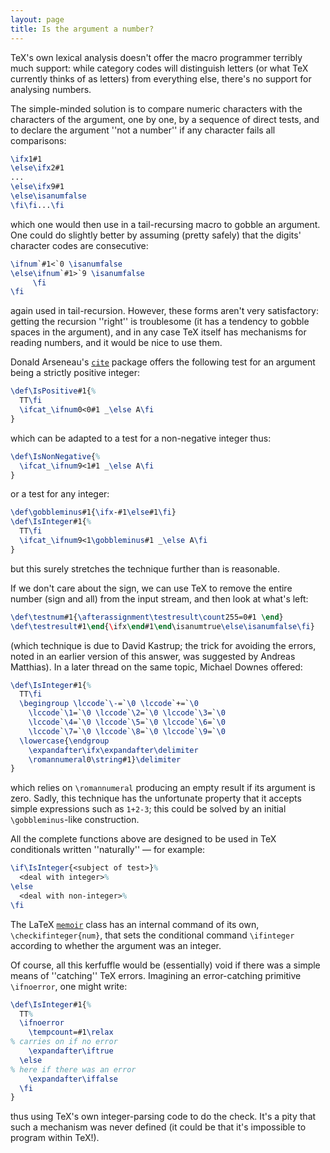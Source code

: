 ```yaml
---
layout: page
title: Is the argument a number?
---
```


TeX's own lexical analysis doesn't offer the macro programmer
terribly much support: while category codes will distinguish letters
(or what TeX currently thinks of as letters) from everything else,
there's no support for analysing numbers.

The simple-minded solution is to compare numeric characters with the
characters of the argument, one by one, by a sequence of direct tests,
and to declare the argument ''not a number'' if any character fails
all comparisons:
```latex
\ifx1#1
\else\ifx2#1
...
\else\ifx9#1
\else\isanumfalse
\fi\fi...\fi
```
which one would then use in a tail-recursing macro to gobble an
argument.  One could do slightly better by assuming (pretty safely)
that the digits' character codes are consecutive:
```latex
\ifnum`#1<`0 \isanumfalse
\else\ifnum`#1>`9 \isanumfalse
     \fi
\fi
```
again used in tail-recursion.  However, these forms aren't very
satisfactory: getting the recursion ''right'' is troublesome (it has a
tendency to gobble spaces in the argument), and in any case TeX
itself has mechanisms for reading numbers, and it would be nice to use
them.

Donald Arseneau's [`cite`](http://ctan.org/pkg/cite) package offers the following test
for an argument being a strictly positive integer:
```latex
\def\IsPositive#1{%
  TT\fi
  \ifcat_\ifnum0<0#1 _\else A\fi
}
```
which can be adapted to a test for a non-negative integer thus:
```latex
\def\IsNonNegative{%
  \ifcat_\ifnum9<1#1 _\else A\fi
}
```
or a test for any integer:
```latex
\def\gobbleminus#1{\ifx-#1\else#1\fi}
\def\IsInteger#1{%
  TT\fi
  \ifcat_\ifnum9<1\gobbleminus#1 _\else A\fi
}
```
but this surely stretches the technique further than is reasonable.

If we don't care about the sign, we can use TeX to remove the
entire number (sign and all) from the input stream, and then look at
what's left:
```latex
\def\testnum#1{\afterassignment\testresult\count255=0#1 \end}
\def\testresult#1\end{\ifx\end#1\end\isanumtrue\else\isanumfalse\fi}
```
(which technique is due to David Kastrup; the trick for avoiding the
errors, noted in an earlier version of this answer, was suggested by
Andreas Matthias).
In a later thread on the same topic, Michael Downes offered:
```latex
\def\IsInteger#1{%
  TT\fi
  \begingroup \lccode`\-=`\0 \lccode`+=`\0
    \lccode`\1=`\0 \lccode`\2=`\0 \lccode`\3=`\0
    \lccode`\4=`\0 \lccode`\5=`\0 \lccode`\6=`\0
    \lccode`\7=`\0 \lccode`\8=`\0 \lccode`\9=`\0
  \lowercase{\endgroup
    \expandafter\ifx\expandafter\delimiter
    \romannumeral0\string#1}\delimiter
}
```
which relies on `\romannumeral` producing an empty result if its
argument is zero.  Sadly, this technique has the unfortunate property
that it accepts simple expressions such as `1+2-3`; this
could be solved by an initial `\gobbleminus`-like construction.

All the complete functions above are designed to be used in TeX
conditionals written ''naturally''&nbsp;&mdash; for example:
```latex
\if\IsInteger{<subject of test>}%
  <deal with integer>%
\else
  <deal with non-integer>%
\fi
```
The LaTeX [`memoir`](http://ctan.org/pkg/memoir) class has an internal command of its own,
`\checkifinteger{num}`, that sets the conditional command
`\ifinteger` according to whether the argument was an integer.

Of course, all this kerfuffle would be (essentially) void if there was
a simple means of ''catching'' TeX errors.  Imagining an
error-catching primitive `\ifnoerror`, one might write:
```latex
\def\IsInteger#1{%
  TT%
  \ifnoerror
    \tempcount=#1\relax
% carries on if no error
    \expandafter\iftrue
  \else
% here if there was an error
    \expandafter\iffalse
  \fi
}
```
thus using TeX's own integer-parsing code to do the check.  It's a
pity that such a mechanism was never defined (it could be that it's
impossible to program within TeX!).


